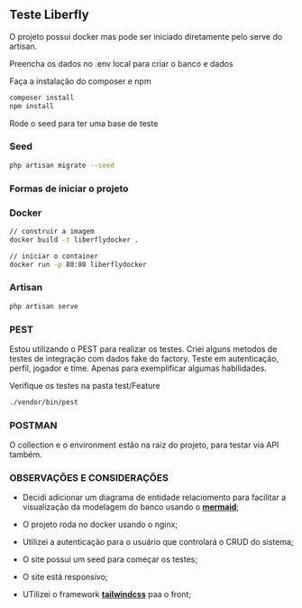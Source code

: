 ## Teste Liberfly

O projeto possui docker mas pode ser iniciado diretamente pelo serve do artisan.

Preencha os dados no .env local para criar o banco e dados

Faça a instalação do composer e npm

```bash
composer install
npm install
```

Rode o seed para ter uma base de teste
### Seed
```bash
php artisan migrate --seed
```

### Formas de iniciar o projeto

### Docker

```bash
// construir a imagem
docker build -t liberflydocker . 

// iniciar o container
docker run -p 80:80 liberflydocker
```

### Artisan
```bash
php artisan serve
```

### PEST

Estou utilizando o PEST para realizar os testes. Criei alguns metodos de testes de integração com dados fake do factory. 
Teste em autenticação, perfil, jogador e time. Apenas para exemplificar algumas habilidades.

Verifique os testes na pasta test/Feature

```bash
./vendor/bin/pest
```

### POSTMAN
O collection e o environment estão na raiz do projeto, para testar via API também.

### OBSERVAÇÕES E CONSIDERAÇÕES
- Decidi adicionar um diagrama de entidade relaciomento para facilitar a visualização da modelagem do banco usando o **[mermaid](https://mermaid.js.org/)**;

- O projeto roda no docker usando o nginx;

- Utilizei a autenticação para o usuário que controlará o CRUD do sistema;

- O site possui um seed para começar os testes;

- O site está responsivo;

- UTilizei o framework **[tailwindcss](https://tailwindcss.com/)** paa o front;